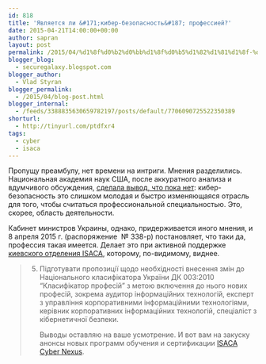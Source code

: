 ```yaml
---
id: 818
title: 'Является ли &#171;кибер-безопасность&#187; профессией?'
date: 2015-04-21T14:00:00+00:00
author: sapran
layout: post
permalink: /2015/04/%d1%8f%d0%b2%d0%bb%d1%8f%d0%b5%d1%82%d1%81%d1%8f-%d0%bb%d0%b8-%d0%ba%d0%b8%d0%b1%d0%b5%d1%80-%d0%b1%d0%b5%d0%b7%d0%be%d0%bf%d0%b0%d1%81%d0%bd%d0%be%d1%81%d1%82%d1%8c-%d0%bf%d1%80%d0%be%d1%84%d0%b5/
blogger_blog:
  - securegalaxy.blogspot.com
blogger_author:
  - Vlad Styran
blogger_permalink:
  - /2015/04/blog-post.html
blogger_internal:
  - /feeds/3388835630659782197/posts/default/7706090725522350389
shorturl:
  - http://tinyurl.com/ptdfxr4
tags:
  - cyber
  - isaca
---
```

Пропущу преамбулу, нет времени на интриги. Мнения разделились. Национальная академия наук США, после аккуратного анализа и вдумчивого обсуждения, <a href="http://www.csoonline.com/article/2134002/security-awareness/cybersecurity-should-be-seen-as-an-occupation--not-a-profession--report-says.html" target="_blank">сделала вывод, что пока нет</a>: кибер-безопасность это слишком молодая и быстро изменяющаяся отрасль для того, чтобы считаться профессиональной специальностью. Это, скорее, область деятельности.

Кабинет министров Украины, однако, придерживается иного мнения, и 8 апреля 2015 г. (распоряжение &nbsp;№ 338-р) постановляет, что таки да, профессия такая имеется. Делает это при активной поддержке <a href="https://www.linkedin.com/groupAnswers?viewQuestionAndAnswers=&discussionID=5993805604676792321&gid=1220117&goback=#commentID_null" target="_blank">киевского отделения ISACA</a>, которому, по-видимому, виднее.
  


> 5. Підготувати пропозиції щодо необхідності внесення змін до Національного класифікатора України ДК 003:2010 “Класифікатор професій” з метою включення до нього нових професій, зокрема аудитор інформаційних технологій, експерт з управління корпоративними інформаційними технологіями, керівник корпоративних інформаційних технологій, спеціаліст з кібернетичної безпеки.</p>
Выводы оставляю на ваше усмотрение. И вот вам на закуску анонсы новых программ обучения и сертификации <a href="http://www.isaca.org/cyber/pages/csx-cybersecurity-nexus-certifications.aspx" target="_blank">ISACA Cyber Nexus</a>.

<div class="addtoany_share_save_container addtoany_content_bottom">
  <div class="a2a_kit a2a_kit_size_32 addtoany_list a2a_target" id="wpa2a_319">
    <a class="a2a_button_facebook" href="http://www.addtoany.com/add_to/facebook?linkurl=https%3A%2F%2Fblog.styran.com%2F2015%2F04%2F%25d1%258f%25d0%25b2%25d0%25bb%25d1%258f%25d0%25b5%25d1%2582%25d1%2581%25d1%258f-%25d0%25bb%25d0%25b8-%25d0%25ba%25d0%25b8%25d0%25b1%25d0%25b5%25d1%2580-%25d0%25b1%25d0%25b5%25d0%25b7%25d0%25be%25d0%25bf%25d0%25b0%25d1%2581%25d0%25bd%25d0%25be%25d1%2581%25d1%2582%25d1%258c-%25d0%25bf%25d1%2580%25d0%25be%25d1%2584%25d0%25b5%2F&linkname=%D0%AF%D0%B2%D0%BB%D1%8F%D0%B5%D1%82%D1%81%D1%8F%20%D0%BB%D0%B8%20%C2%AB%D0%BA%D0%B8%D0%B1%D0%B5%D1%80-%D0%B1%D0%B5%D0%B7%D0%BE%D0%BF%D0%B0%D1%81%D0%BD%D0%BE%D1%81%D1%82%D1%8C%C2%BB%20%D0%BF%D1%80%D0%BE%D1%84%D0%B5%D1%81%D1%81%D0%B8%D0%B5%D0%B9%3F" title="Facebook" rel="nofollow" target="_blank"></a><a class="a2a_button_twitter" href="http://www.addtoany.com/add_to/twitter?linkurl=https%3A%2F%2Fblog.styran.com%2F2015%2F04%2F%25d1%258f%25d0%25b2%25d0%25bb%25d1%258f%25d0%25b5%25d1%2582%25d1%2581%25d1%258f-%25d0%25bb%25d0%25b8-%25d0%25ba%25d0%25b8%25d0%25b1%25d0%25b5%25d1%2580-%25d0%25b1%25d0%25b5%25d0%25b7%25d0%25be%25d0%25bf%25d0%25b0%25d1%2581%25d0%25bd%25d0%25be%25d1%2581%25d1%2582%25d1%258c-%25d0%25bf%25d1%2580%25d0%25be%25d1%2584%25d0%25b5%2F&linkname=%D0%AF%D0%B2%D0%BB%D1%8F%D0%B5%D1%82%D1%81%D1%8F%20%D0%BB%D0%B8%20%C2%AB%D0%BA%D0%B8%D0%B1%D0%B5%D1%80-%D0%B1%D0%B5%D0%B7%D0%BE%D0%BF%D0%B0%D1%81%D0%BD%D0%BE%D1%81%D1%82%D1%8C%C2%BB%20%D0%BF%D1%80%D0%BE%D1%84%D0%B5%D1%81%D1%81%D0%B8%D0%B5%D0%B9%3F" title="Twitter" rel="nofollow" target="_blank"></a><a class="a2a_button_google_plus" href="http://www.addtoany.com/add_to/google_plus?linkurl=https%3A%2F%2Fblog.styran.com%2F2015%2F04%2F%25d1%258f%25d0%25b2%25d0%25bb%25d1%258f%25d0%25b5%25d1%2582%25d1%2581%25d1%258f-%25d0%25bb%25d0%25b8-%25d0%25ba%25d0%25b8%25d0%25b1%25d0%25b5%25d1%2580-%25d0%25b1%25d0%25b5%25d0%25b7%25d0%25be%25d0%25bf%25d0%25b0%25d1%2581%25d0%25bd%25d0%25be%25d1%2581%25d1%2582%25d1%258c-%25d0%25bf%25d1%2580%25d0%25be%25d1%2584%25d0%25b5%2F&linkname=%D0%AF%D0%B2%D0%BB%D1%8F%D0%B5%D1%82%D1%81%D1%8F%20%D0%BB%D0%B8%20%C2%AB%D0%BA%D0%B8%D0%B1%D0%B5%D1%80-%D0%B1%D0%B5%D0%B7%D0%BE%D0%BF%D0%B0%D1%81%D0%BD%D0%BE%D1%81%D1%82%D1%8C%C2%BB%20%D0%BF%D1%80%D0%BE%D1%84%D0%B5%D1%81%D1%81%D0%B8%D0%B5%D0%B9%3F" title="Google+" rel="nofollow" target="_blank"></a><a class="a2a_button_linkedin" href="http://www.addtoany.com/add_to/linkedin?linkurl=https%3A%2F%2Fblog.styran.com%2F2015%2F04%2F%25d1%258f%25d0%25b2%25d0%25bb%25d1%258f%25d0%25b5%25d1%2582%25d1%2581%25d1%258f-%25d0%25bb%25d0%25b8-%25d0%25ba%25d0%25b8%25d0%25b1%25d0%25b5%25d1%2580-%25d0%25b1%25d0%25b5%25d0%25b7%25d0%25be%25d0%25bf%25d0%25b0%25d1%2581%25d0%25bd%25d0%25be%25d1%2581%25d1%2582%25d1%258c-%25d0%25bf%25d1%2580%25d0%25be%25d1%2584%25d0%25b5%2F&linkname=%D0%AF%D0%B2%D0%BB%D1%8F%D0%B5%D1%82%D1%81%D1%8F%20%D0%BB%D0%B8%20%C2%AB%D0%BA%D0%B8%D0%B1%D0%B5%D1%80-%D0%B1%D0%B5%D0%B7%D0%BE%D0%BF%D0%B0%D1%81%D0%BD%D0%BE%D1%81%D1%82%D1%8C%C2%BB%20%D0%BF%D1%80%D0%BE%D1%84%D0%B5%D1%81%D1%81%D0%B8%D0%B5%D0%B9%3F" title="LinkedIn" rel="nofollow" target="_blank"></a><a class="a2a_dd addtoany_share_save" href="https://www.addtoany.com/share"></a>
  </div>
</div>